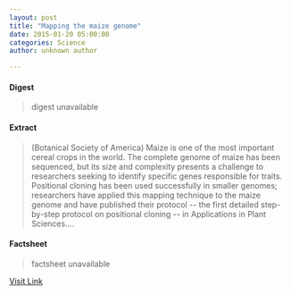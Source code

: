 ```yaml
---
layout: post
title: "Mapping the maize genome"
date: 2015-01-20 05:00:00
categories: Science
author: unknown author

---
```



#### Digest
>digest unavailable

#### Extract
>(Botanical Society of America) Maize is one of the most important cereal crops in the world. The complete genome of maize has been sequenced, but its size and complexity presents a challenge to researchers seeking to identify specific genes responsible for traits. Positional cloning has been used successfully in smaller genomes; researchers have applied this mapping technique to the maize genome and have published their protocol -- the first detailed step-by-step protocol on positional cloning -- in Applications in Plant Sciences....

#### Factsheet
>factsheet unavailable

[Visit Link](http://www.eurekalert.org/pub_releases/2015-01/bsoa-mtm012015.php)


